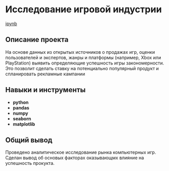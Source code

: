 # Исследование игровой индустрии

[ipynb](https://github.com/EktTitova/Projects/blob/main/Taxi-time-forecast/%D0%9F%D1%80%D0%BE%D0%B5%D0%BA%D1%82_%D0%B2%D1%80%D0%B5%D0%BC%D0%B5%D0%BD%D0%BD%D1%8B%D0%B5_%D1%80%D1%8F%D0%B4%D1%8B.ipynb)

## Описание проекта

На основе данных из открытых источников о продажах игр, оценки пользователей и экспертов, жанры и платформы (например, Xbox или PlayStation) выявить определяющие успешность игры закономерности. Это позволит сделать ставку на потенциально популярный продукт и спланировать рекламные кампании

## Навыки и инструменты

- **python**
- **pandas**
- **numpy**
- **seaborn**
- **matplotlib**

## 

## Общий вывод

Проведено аналитическое исследование рынка компьютерных игр. Сделан вывод об основых факторах оказывающмх влияние на успешность прокукта.
